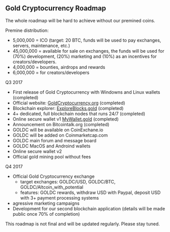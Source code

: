 ## Gold Cryptocurrency Roadmap

The whole roadmap will be hard to achieve without our premined coins.

Premine distribution:
- 5,000,000 = ICO (target: 20 BTC, funds will be used to pay exchanges, servers, maintenance, etc.)
- 45,000,000 = available for sale on exchanges, the funds will be used for (70%) development, (20%) marketing and (10%) as an incentives for creators/developers.
- 4,000,000 = bounties, airdrops and rewards
- 6,000,000 = for creators/developers


Q3 2017
- First release of Gold Cryptocurrency with Windowns and Linux wallets (completed)
- Official website: [GoldCryptocurrency.org](http://goldcryptocurrency.org) (completed)
- Blockchain explorer: [ExploreBlocks.gold](http://exploreblocks.gold) (completed)
- 4+ dedicated, full blockchain nodes that runs 24/7 (completed)
- Online secure wallet v1 [MyWallet.gold](https://mywallet.gold) (completed)
- Announcement on Bitcointalk.org (completed)
- GOLDC will be available on CoinExchane.io
- GOLDC will be added on Coinmarketcap.com
- GOLDC main forum and message board
- GOLDC MacOS and Androind wallets
- Online secure wallet v2
- Official gold mining pool without fees

Q4 2017
- Official Gold Cryptocurrency exchange
	- target exchanges: GOLDC/USD, GOLDC/BTC, GOLDC/Altcoin_with_potential
	- features: GOLDC rewards, withdraw USD with Paypal, deposit USD with 3+ payment processing systems
- agressive marketing campaigns
- Development for our second blockchain application (details will be made public once 70% of completion)


This roadmap is not final and  will be updated regularly. Please stay tuned.